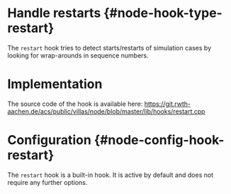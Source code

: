 # Handle restarts {#node-hook-type-restart}

The `restart` hook tries to detect starts/restarts of simulation cases by looking for wrap-arounds in sequence numbers.

# Implementation

The source code of the hook is available here:
https://git.rwth-aachen.de/acs/public/villas/node/blob/master/lib/hooks/restart.cpp

# Configuration {#node-config-hook-restart}

The `restart` hook is a built-in hook. It is active by default and does not require any further options.

